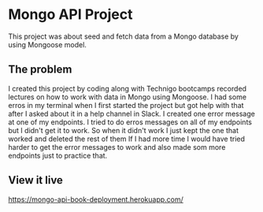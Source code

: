 # Mongo API Project

This project was about seed and fetch data from a Mongo database by using Mongoose model.

## The problem

I created this project by coding along with Technigo bootcamps recorded lectures on how to work with data in Mongo using Mongoose. I had some erros in my terminal when I first started the project but got help with that after I asked about it in a help channel in Slack. I created one error message at one of my endpoints.  I tried to do erros messages on all of my endpoints but I didn't get it to work. So when it didn't work I just kept the one that worked and deleted the rest of them If I had more time I would have tried harder to get the error messages to work and also made som more endpoints just to practice that.

## View it live

https://mongo-api-book-deployment.herokuapp.com/
